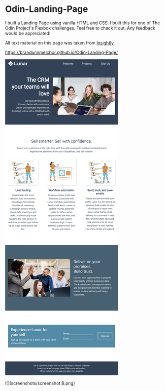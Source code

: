 # Odin-Landing-Page

I built a Landing Page using vanilla HTML and CSS. I built this for one of The Odin Project's Flexbox challenges. Feel free to check it out. Any feedback would be appreciated!

All text material on this page was taken from [Insightly](https://www.insightly.com/crm/).

https://brandonnmelchor.github.io/Odin-Landing-Page/

![](screenshots/screenshot%20A.png)

![](screenshots/screenshot B.png)
